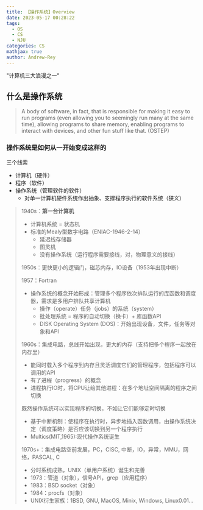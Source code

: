 ```yaml
---
title: 【操作系统】Overview
date: 2023-05-17 00:28:22
tags:
  - OS
  - CS
  - NJU
categories: CS
mathjax: true
author: Andrew-Rey
---
```


"计算机三大浪漫之一"

<!--more-->

## 什么是操作系统

> A body of software, in fact, that is responsible for making it easy to run programs (even allowing you to seemingly run many at the same time), allowing programs to share memory, enabling programs to interact with devices, and other fun stuff like that. (OSTEP)

### 操作系统是如何从一开始变成这样的

三个线索

- 计算机（硬件）
- 程序（软件）
- 操作系统（管理软件的软件）
  - 对单一计算机硬件系统作出抽象、支撑程序执行的软件系统（狭义）

> 1940s：**第一台计算机**
>
> - 计算机系统 = 状态机
> - 标准的Mealy型数字电路（ENIAC-1946-2-14）
>   - 延迟线存储器
>   - 图灵机
>   - 没有操作系统（运行程序需要接线，对，物理意义的接线）
>
> 1950s：更快更小的逻辑门，磁芯内存，IO设备（1953年出现中断）
>
> 1957：Fortran
>
> - 操作系统的概念开始形成：管理多个程序依次排队运行的库函数和调度器，需求是多用户排队共享计算机
>   - 操作（operate）任务（jobs）的系统（system）
>   - 批处理系统 = 程序的自动切换（换卡）+ 库函数API
>   - DISK Operating System (DOS)：开始出现设备，文件，任务等对象和API
>
> 1960s：集成电路，总线开始出现，更大的内存（支持把多个程序一起放在内存里）
>
> - 能同时载入多个程序到内存且灵活调度它们的管理程序，包括程序可以调用的API
> - 有了进程（progress）的概念
> - 进程执行IO时，将CPU让给其他进程：在多个地址空间隔离的程序之间切换
>
> 既然操作系统可以实现程序的切换，不如让它们能够定时切换
>
> - 基于中断机制：使程序在执行时，异步地插入函数调用，由操作系统决定（调度策略）是否应该切换到另一个程序执行
> - Multics(MIT,1965):现代操作系统诞生
>
> 1970s+：集成电路空前发展，PC，CISC, 中断，IO，异常，MMU，网络，PASCAL, C
>
> - 分时系统成熟，UNIX（单用户系统）诞生和完善
> - 1973：管道（对象），信号API，grep（应用程序）
> - 1983：BSD socket（对象）
> - 1984：procfs（对象）
> - UNIX衍生家族：1BSD, GNU, MacOS, Minix, Windows, Linux0.01...
